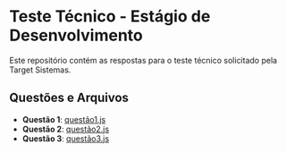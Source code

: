 # Teste Técnico - Estágio de Desenvolvimento

Este repositório contém as respostas para o teste técnico solicitado pela Target Sistemas.

## Questões e Arquivos

- **Questão 1**: [questão1.js](link_para_arquivo_1)
- **Questão 2**: [questão2.js](link_para_arquivo_2)
- **Questão 3**: [questão3.js](link_para_arquivo_3)



